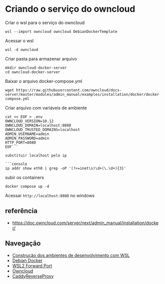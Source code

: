 # Criando o serviço do owncloud

Criar o wsl para o serviço do owncloud

```console
wsl --import owncloud owncloud DebianDockerTemplate
```

Acessar o wsl

```console
wsl -d owncloud 
```

Criar pasta para armazenar arquivo

```console
mkdir owncloud-docker-server
cd owncloud-docker-server
```

Baixar o arquivo docker-compose.yml

```console
wget https://raw.githubusercontent.com/owncloud/docs-server/master/modules/admin_manual/examples/installation/docker/docker-compose.yml
```

Criar arquivo com variáveis de ambiente

```console
cat << EOF > .env
OWNCLOUD_VERSION=10.12
OWNCLOUD_DOMAIN=localhost:8080
OWNCLOUD_TRUSTED_DOMAINS=localhost
ADMIN_USERNAME=admin
ADMIN_PASSWORD=admin
HTTP_PORT=8080
EOF```

substituir localhost pelo ip

```console
ip addr show eth0 | grep -oP '(?<=inet\s)\d+(\.\d+){3}'
```

subir os containers

```console
docker compose up -d
```

Acessar `http://localhost:8080` no windows

## referência

- https://doc.owncloud.com/server/next/admin_manual/installation/docker/

## Navegação

- [Construção dos ambientes de desenvolvimento com WSL](README.md)
- [Debian Docker](DebianDocker.md)
- [WSL2 Forward Port](ForwardPort.md)
- [Owncloud](owncloud.md)
- [CaddyReverseProxy](CaddyReverseProxy.md)
